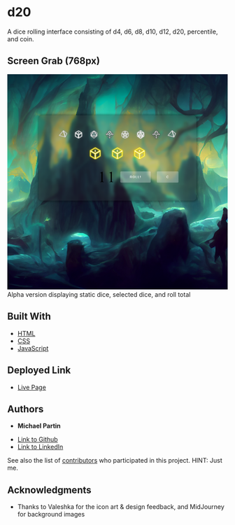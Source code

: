 # d20
A dice rolling interface consisting of d4, d6, d8, d10, d12, d20, percentile, and coin.

## Screen Grab (768px)

![site](assets/d20_ss.png)
Alpha version displaying static dice, selected dice, and roll total

## Built With

* [HTML](https://developer.mozilla.org/en-US/docs/Web/HTML)
* [CSS](https://developer.mozilla.org/en-US/docs/Web/CSS)
* [JavaScript](https://javascript.com)


## Deployed Link

* [Live Page](https://rev1311.github.io/d20)


## Authors

* **Michael Partin** 

- [Link to Github](https://github.com/rev1311)
- [Link to LinkedIn](https://linkedin.com/in/michael-partin)

See also the list of [contributors](https://github.com/your/project/contributors) who participated in this project. HINT: Just me.


## Acknowledgments

* Thanks to Valeshka for the icon art & design feedback, and MidJourney for background images
